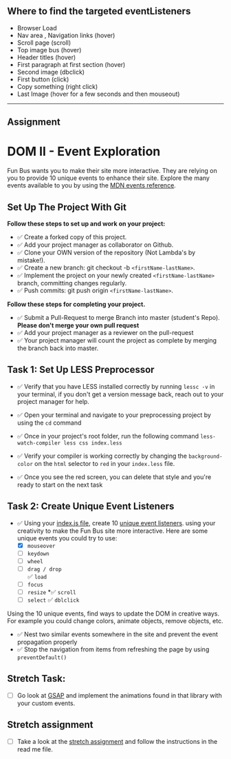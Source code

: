 ## Where to find the targeted eventListeners

* Browser Load
* Nav area , Navigation links (hover)
* Scroll page (scroll)
* Top image bus (hover)
* Header titles (hover)
* First paragraph at first section (hover)
* Second image (dbclick)
* First button (click)
* Copy something (right click)
* Last Image (hover for a few seconds and then mouseout)




-------------------------------------------------
## Assignment


# DOM II - Event Exploration

Fun Bus wants you to make their site more interactive. They are relying on you to provide 10 unique events to enhance their site. Explore the many events available to you by using the [MDN events reference](https://developer.mozilla.org/en-US/docs/Web/Events).

## Set Up The Project With Git

**Follow these steps to set up and work on your project:**

* :white_check_mark: Create a forked copy of this project.
* :white_check_mark: Add your project manager as collaborator on Github.
* :white_check_mark: Clone your OWN version of the repository (Not Lambda's by mistake!).
* :white_check_mark: Create a new branch: git checkout -b `<firstName-lastName>`.
* :white_check_mark: Implement the project on your newly created `<firstName-lastName>` branch, committing changes regularly.
* :white_check_mark: Push commits: git push origin `<firstName-lastName>`.

**Follow these steps for completing your project.**

* :white_check_mark: Submit a Pull-Request to merge <firstName-lastName> Branch into master (student's  Repo). **Please don't merge your own pull request**
* :white_check_mark: Add your project manager as a reviewer on the pull-request
* :white_check_mark: Your project manager will count the project as complete by merging the branch back into master.

## Task 1: Set Up LESS Preprocessor

* :white_check_mark: Verify that you have LESS installed correctly by running `lessc -v` in your terminal, if you don't get a version message back, reach out to your project manager for help.

* :white_check_mark: Open your terminal and navigate to your preprocessing project by using the `cd` command

* :white_check_mark: Once in your project's root folder, run the following command `less-watch-compiler less css index.less`

* :white_check_mark: Verify your compiler is working correctly by changing the `background-color` on the `html` selector to `red` in your `index.less` file.

* :white_check_mark: Once you see the red screen, you can delete that style and you're ready to start on the next task

## Task 2: Create Unique Event Listeners

* :white_check_mark: Using your [index.js file](js/index.js), create 10 [unique event listeners](https://developer.mozilla.org/en-US/docs/Web/Events). using your creativity to make the Fun Bus site more interactive.  Here are some unique events you could try to use: 
	- [x] `mouseover`
	* [ ] `keydown`
	* [ ] `wheel`
	* [ ] `drag / drop`<br>
	:white_check_mark: `load`
	* [ ] `focus`
	* [ ] `resize`
	*:white_check_mark: `scroll`
	* [ ] `select`
	:white_check_mark: `dblclick`

Using the 10 unique events, find ways to update the DOM in creative ways. For example you could change colors, animate objects, remove objects, etc.

* :white_check_mark: Nest two similar events somewhere in the site and prevent the event propagation properly
* :white_check_mark: Stop the navigation from items from refreshing the page by using `preventDefault()`

## Stretch Task:

* [ ] Go look at [GSAP](https://greensock.com/) and implement the animations found in that library with your custom events.

## Stretch assignment

* [ ] Take a look at the [stretch assignment](stretch-assignment) and follow the instructions in the read me file.


